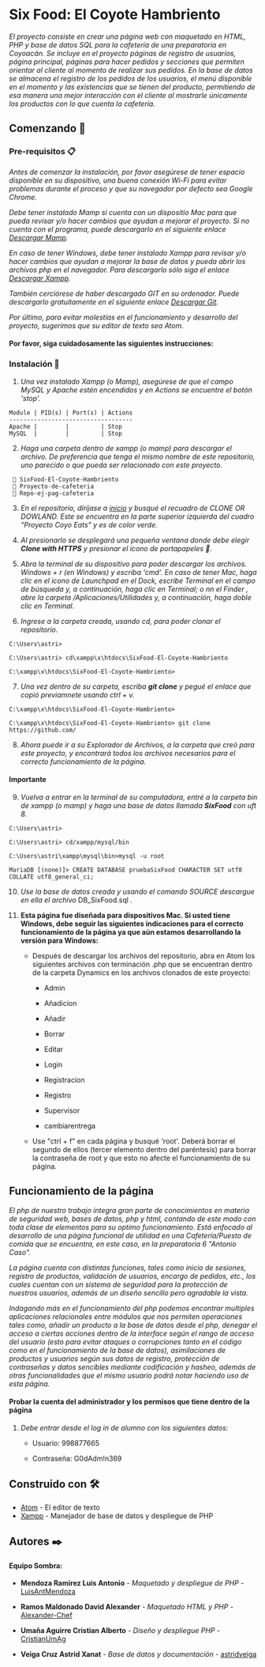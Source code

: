 # Six Food: El Coyote Hambriento

_El proyecto consiste en crear una página web con maquetado en HTML, PHP y base de datos SQL para la cafetería de una preparatoria en Coyoacán. Se incluye en el proyecto páginas de registro de usuarios, página principal, páginas para hacer pedidos y secciones que permiten orientar al cliente al momento de realizar sus pedidos. En la base de datos se almacena el registro de los pedidos de los usuarios, el menú disponible en el momento y las existencias que se tienen del producto, permitiendo de esa manera una mejor interacción con el cliente al mostrarle únicamente los productos con lo que cuenta la cafetería._

## Comenzando 🚀
### Pre-requisitos 📋

*Antes de comenzar la instalación, por favor asegúrese de tener espacio disponible en su dispositivo, una buena conexión Wi-Fi para evitar problemas durante el proceso y que su navegador por defecto sea Google Chrome.*

*Debe tener instalado Mamp si cuenta con un dispositio Mac para que pueda revisar y/o hacer cambios que ayudan a mejorar el proyecto. Si no cuenta con el programa, puede descargarlo en el siguiente enlace [Descargar Mamp](https://www.mamp.info/en/downloads/).*

*En caso de tener Windows, debe tener instalado Xampp para revisar y/o hacer cambios que ayudan a mejorar la base de datos y pueda abrir los archivos php en el navegador. Para descargarlo sólo siga el enlace [Descargar Xampp](https://www.apachefriends.org/es/index.html).*

*También cerciórese de haber descargado GIT en su ordenador. Puede descargarlo gratuitamente en el siguiente enlace [Descargar Git](https://git-scm.com/downloads).*

*Por último, para evitar molestias en el funcionamiento y desarrollo del proyecto, sugerimos que su editor de texto sea Atom.*
#### Por favor, siga cuidadosamente las siguientes instrucciones:

### Instalación 🔧
1. _Una vez instalado Xampp (o Mamp), asegúrese de que el campo MySQL y Apache estén encendidos y en Actions se encuentre el botón 'stop'._

```
Module | PID(s) | Port(s) | Actions
-----------------------------------
Apache |        |         | Stop
MySQL  |        |         | Stop
```

2. _Haga una carpeta dentro de xampp (o mamp) para descargar el archivo. De preferencia que tenga el mismo nombre de este repositorio, uno parecido o que pueda ser relacionado con este proyecto._

```
 📖 SixFood-El-Coyote-Hambriento
 📖 Proyecto-de-cafeteria
 📖 Repo-ej-pag-cafeteria
```

3. _En el repositorio, diríjase a [inicio](https://github.com/LuisAntMendoza/SixFood-El-Coyote-Hambriento) y busqué el recuadro de CLONE OR DOWLAND. Este se encuentra en la parte superior izquierda del cuadro "Proyecto Coyo Eats" y es de color verde._

4. _Al presionarlo se desplegará una pequeña ventana donde debe elegir **Clone with HTTPS** y presionar el icono de portapapeles 📄._

5. _Abra la terminal de su dispositivo para poder descargar los archivos. Windows + r (en Windows) y escriba 'cmd'. En caso de tener Mac, haga clic en el icono de Launchpad en el Dock, escribe Terminal en el campo de búsqueda y, a continuación, haga clic en Terminal; o nn el Finder , abre la carpeta /Aplicaciones/Utilidades y, a continuación, haga doble clic en Terminal._

6. _Ingrese a la carpeta creada, usando cd, para poder clonar el repositorio._

```
C:\Users\astri>

C:\Users\astri> cd\xampp\x\htdocs\SixFood-El-Coyote-Hambriento

C:\xampp\x\htdocs\SixFood-El-Coyote-Hambriento>

```

7. _Una vez dentro de su carpeta, escriba **git clone** y pegué el enlace que copió previamnete usando ctrl + v._

```
C:\xampp\x\htdocs\SixFood-El-Coyote-Hambriento>

C:\xampp\x\htdocs\SixFood-El-Coyote-Hambriento> git clone https://github.com/
```

8. _Ahora puede ir a su Explorador de Archivos, a la carpeta que creó para este proyecto, y encontrará todos los archivos necesarios para el correcto funcionamiento de la página._

#### Importante

9. _Vuelva a entrar en la terminal de su computadora, entré a la carpeta bin de xampp (o mamp) y haga una base de datos llamada **SixFood** con uft 8._

```
C:\Users\astri>

C:\Users\astri> cd/xampp/mysql/bin

C:\Users\astri\xampp\mysql\bin>mysql -u root

MariaDB [(none)]> CREATE DATABASE pruebaSixFood CHARACTER SET utf8 COLLATE utf8_general_ci;
```

10. _Use la base de datos creada y usando el comando SOURCE descargue en ella el archivo_ DB_SixFood.sql _._

11. **Esta página fue diseñada para dispositivos Mac. Si usted tiene Windows, debe seguir las siguientes indicaciones para el correcto  funcionamiento de la página ya que aún estamos desarrollando la versión para Windows:**
      
      - Después de descargar los archivos del repositorio, abra en Atom los siguientes archivos con terminación .php que se encuentran dentro de la carpeta Dynamics en los archivos clonados de este proyecto:
        
        - Admin
        
        - Añadicion
        
        - Añadir
        
        - Borrar
        
        - Editar
        
        - Login
        
        - Registracion
        
        - Registro
        
        - Supervisor
        
        - cambiarentrega
      
      - Use "ctrl + f" en cada página y busqué 'root'. Deberá borrar el segundo de ellos (tercer elemento dentro del paréntesis) para borrar la contraseña de root y que esto no afecte el funcionamiento de su página.

## Funcionamiento de la página
_El php de nuestro trabajo integra gran parte de conocimientos en materia de seguridad web, bases de datos, php y html, contando de este modo con toda clase de elementos para su optimo funcionamiento. Está enfocado al desarrollo de una página funcional de utilidad en una Cafetería/Puesto de comida que se encuentra, en este caso, en la preparatoria 6 "Antonio Caso"._

_La página cuenta con distintas funciones, tales como inicio de sesiones, registro de productos, validación de usuarios, encargo de pedidos, etc., los cuales cuentan con un sistema de seguridad para la protección de nuestros usuarios, además de un diseño sencillo pero
agradable  la vista._

_Indagando más en el funcionamiento del php podemos encontrar multiples aplicaciones relacionales entre módulos que nos permiten
operaciones tales como, añadir un producto a la base de datos desde el php, denegar el acceso a ciertas acciones dentro de la interface según el rango de acceso del usuario (esto para evitar ataques o corrupciones tanto en el código como en el
funcionamiento de la base de datos), asimilaciones de productos y usuarios según sus datos de registro, protección
de contraseñas y datos sencibles mediante codificación y hasheo, además de otras funcionalidades que el mismo usuario podrá notar haciendo uso de esta página._

#### Probar la cuenta del administrador y los permisos que tiene dentro de la página

1. _Debe entrar desde el log in de alumno con los siguientes datos:_
    
    - Usuario: 998877665
    
    - Contraseña: G0dAdm!n369

## Construido con 🛠️

* [Atom](https://atom.io/) - El editor de texto
* [Xampp](https://www.apachefriends.org/es/index.html) - Manejador de base de datos y despliegue de PHP

## Autores ✒️
#### Equipo Sombra:
* **Mendoza Ramirez Luis Antonio** - *Maquetado y despliegue de PHP* - [LuisAntMendoza](https://github.com/LuisAntMendoza)

* **Ramos Maldonado David Alexander** - *Maquetado HTML y PHP* - [Alexander-Chef](https://github.com/Alexander-Chef)

* **Umaña Aguirre Cristian Alberto** - *Diseño y despliegue PHP* - [CristianUmAg](https://github.com/CristianUmAg)

* **Veiga Cruz Astrid Xanat** - *Base de datos y documentación* - [astridveiga](https://github.com/astridveiga)
